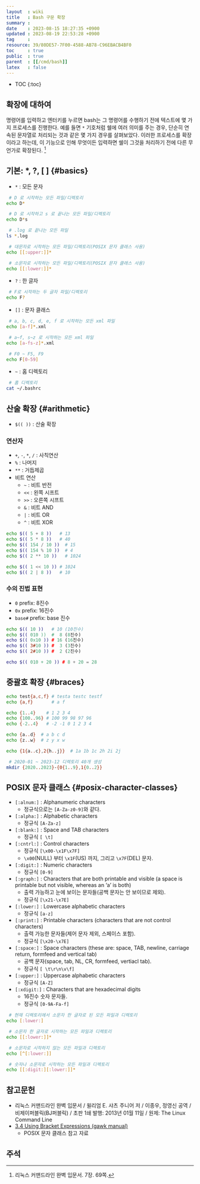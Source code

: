 ```yaml
---
layout  : wiki
title   : Bash 구문 확장
summary : 
date    : 2023-08-15 18:27:35 +0900
updated : 2023-08-19 22:53:28 +0900
tag     : 
resource: 39/80DE57-7F00-4588-AB78-C96EBACB4BF0
toc     : true
public  : true
parent  : [[/cmd/bash]]
latex   : false
---
```

* TOC
{:toc}

## 확장에 대하여

>
명령어를 입력하고 엔터키를 누르면 bash는 그 명령어를 수행하기 전에 텍스트에 몇 가지 프로세스를 진행한다.
예를 들면 `*` 기호처럼 쉘에 여러 의미를 주는 경우, 단순히 연속된 문자열로 처리되는 것과 같은 몇 가지 경우를 살펴보았다.
이러한 프로세스를 확장이라고 하는데, 이 기능으로 인해 무엇이든 입력하면 쉘이 그것을 처리하기 전에 다른 무언가로 확장된다.
[^tlcl-69]

## 기본: *, ?, [ ] {#basics}

- `*` : 모든 문자

```bash
 # D 로 시작하는 모든 파일/디렉토리
echo D*

 # D 로 시작하고 s 로 끝나는 모든 파일/디렉토리
echo D*s

 # .log 로 끝나는 모든 파일
ls *.log

 # 대문자로 시작하는 모든 파일/디렉토리(POSIX 문자 클래스 사용)
echo [[:upper:]]*

 # 소문자로 시작하는 모든 파일/디렉토리(POSIX 문자 클래스 사용)
echo [[:lower:]]*
```

- `?` : 한 글자

```bash
 # F로 시작하는 두 글자 파일/디렉토리
echo F?
```

- `[]` : 문자 클래스

```bash
 # a, b, c, d, e, f 로 시작하는 모든 xml 파일
echo [a-f]*.xml

 # a~f, s~z 로 시작하는 모든 xml 파일
echo [a-fs-z]*.xml

 # F0 ~ F5, F9
echo F[0-59]
```

- `~` : 홈 디렉토리

```bash
 # 홈 디렉토리
cat ~/.bashrc
```

## 산술 확장 {#arithmetic}

- `$(( ))` : 산술 확장

### 연산자

- `+`, `-`, `*`, `/` : 사칙연산
- `%` : 나머지
- `**` : 거듭제곱
- 비트 연산
    - `~` : 비트 반전
    - `<<` : 왼쪽 시프트
    - `>>` : 오른쪽 시프트
    - `&` : 비트 AND
    - `|` : 비트 OR
    - `^` : 비트 XOR

```bash
echo $(( 5 + 8 ))   # 13
echo $(( 5 * 8 ))   # 40
echo $(( 154 / 10 ))  # 15
echo $(( 154 % 10 ))  # 4
echo $(( 2 ** 10 ))   # 1024

echo $(( 1 << 10 )) # 1024
echo $(( 2 | 8 ))   # 10
```

### 수의 진법 표현

- `0` prefix: 8진수
- `0x` prefix: 16진수
- `base#` prefix: base 진수

```bash
echo $(( 10 ))   # 10 (10진수)
echo $(( 010 ))  #  8 (8진수)
echo $(( 0x10 )) # 16 (16진수)
echo $(( 3#10 )) #  3 (3진수)
echo $(( 2#10 )) #  2 (2진수)

echo $(( 010 + 20 )) # 8 + 20 = 28
```

## 중괄호 확장 {#braces}

```bash
echo test{a,c,f} # testa testc testf
echo {a,f}       # a f
```

```bash
echo {1..4}    # 1 2 3 4
echo {100..96} # 100 99 98 97 96
echo {-2..4}   # -2 -1 0 1 2 3 4

echo {a..d}  # a b c d
echo {z..w}  # z y x w

echo {1{a..c},2{h..j}}  # 1a 1b 1c 2h 2i 2j
```

```bash
 # 2020-01 ~ 2023-12 디렉토리 40개 생성
mkdir {2020..2023}-{0{1..9},1{0..2}}
```

## POSIX 문자 클래스 {#posix-character-classes}

- `[:alnum:]` : Alphanumeric characters
    - 정규식으로는 `[A-Za-z0-9]`와 같다.
- `[:alpha:]` : Alphabetic characters
    - 정규식 `[A-Za-z]`
- `[:blank:]` : Space and TAB characters
    - 정규식 `[ \t]`
- `[:cntrl:]` : Control characters
    - 정규식 `[\x00-\x1F\x7F]`
    - `\x00`(NULL) 부터 `\x1F`(US) 까지, 그리고 `\x7F`(DEL) 문자.
- `[:digit:]` : Numeric characters
    - 정규식 `[0-9]`
- `[:graph:]` : Characters that are both printable and visible (a space is printable but not visible, whereas an ‘a’ is both)
    - 출력 가능하고 눈에 보이는 문자들(공백 문자는 안 보이므로 제외).
    - 정규식 `[\x21-\x7E]`
- `[:lower:]` : Lowercase alphabetic characters
    - 정규식 `[a-z]`
- `[:print:]` : Printable characters (characters that are not control characters)
    - 출력 가능한 문자들(제어 문자 제외, 스페이스 포함).
    - 정규식 `[\x20-\x7E]`
- `[:space:]` : Space characters (these are: space, TAB, newline, carriage return, formfeed and vertical tab)
    - 공백 문자(space, tab, NL, CR, formfeed, vertiacl tab).
    - 정규식 `[ \t\r\n\v\f]`
- `[:upper:]` : Uppercase alphabetic characters
    - 정규식 `[A-Z]`
- `[:xdigit:]` : Characters that are hexadecimal digits
    - 16진수 숫자 문자들.
    - 정규식 `[0-9A-Fa-f]`

```bash
 # 현재 디렉토리에서 소문자 한 글자로 된 모든 파일과 디렉토리
echo [:lower:]

 # 소문자 한 글자로 시작하는 모든 파일과 디렉토리
echo [[:lower:]]*

 # 소문자로 시작하지 않는 모든 파일과 디렉토리
echo [^[:lower:]]

 # 숫자나 소문자로 시작하는 모든 파일과 디렉토리
echo [[:digit:][:lower:]]*
```

## 참고문헌

- 리눅스 커맨드라인 완벽 입문서 / 윌리엄 E. 샤츠 주니어 저 / 이종우, 정영신 공역 / 비제이퍼블릭(BJ퍼블릭) / 초판 1쇄 발행: 2013년 01월 11일 / 원제: The Linux Command Line
- [3.4 Using Bracket Expressions (gawk manual)](https://www.gnu.org/software/gawk/manual/html_node/Bracket-Expressions.html )
    - POSIX 문자 클래스 참고 자료

## 주석

[^tlcl-69]: 리눅스 커맨드라인 완벽 입문서. 7장. 69쪽.

